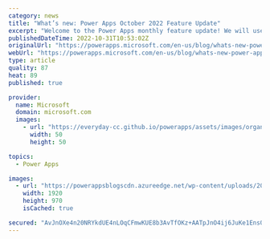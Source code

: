 ```yaml
---
category: news
title: "What’s new: Power Apps October 2022 Feature Update"
excerpt: "Welcome to the Power Apps monthly feature update! We will use this blog to share a summary of product, community, and learning updates from throughout the month so you can access it in one easy place. A variety of new and highly anticipated features are now available which we are very excited to share."
publishedDateTime: 2022-10-31T10:53:02Z
originalUrl: "https://powerapps.microsoft.com/en-us/blog/whats-new-power-apps-october-2022-feature-update/"
webUrl: "https://powerapps.microsoft.com/en-us/blog/whats-new-power-apps-october-2022-feature-update/"
type: article
quality: 87
heat: 89
published: true

provider:
  name: Microsoft
  domain: microsoft.com
  images:
    - url: "https://everyday-cc.github.io/powerapps/assets/images/organizations/microsoft.com-50x50.jpg"
      width: 50
      height: 50

topics:
  - Power Apps

images:
  - url: "https://powerappsblogscdn.azureedge.net/wp-content/uploads/2022/10/CELA-coauthoring-demo-1920-1.gif"
    width: 1920
    height: 970
    isCached: true

secured: "AvJnOXe4n20NRYkdUE4nLOqCFmwKUE8b3AvTfOKz+AATpJnO4ij6JuKe1EnsOEbKw3lL2KLXnuU+xPRdg9usx78y9M1E0zEJ8hXlqmLd4UlrsccTAXN54hCnje1EbxecP4+TN8KDRiGK5argIjutWi07dMBuSQ36kofD2ZY0hpOiakru6ITapaQcn9aob8aeS0HosSFMJIgxssdenYNamg90k/TkTzDVgyyNDVvLJzig79YmUUQ99qKVExLn7QPYx+vO/PaTDlZXc3nlpAS+Ttgd98ZZ6Z/kTeU4F895UBORNsDGV3azmaJqrpuGD0POWNL03J0crx9uM2Nlxw1hjRzqH06eEXZNxZ/B+3Ns0uE=;ah9I6IA0l+YQpZLxeqSpmA=="
---
```


